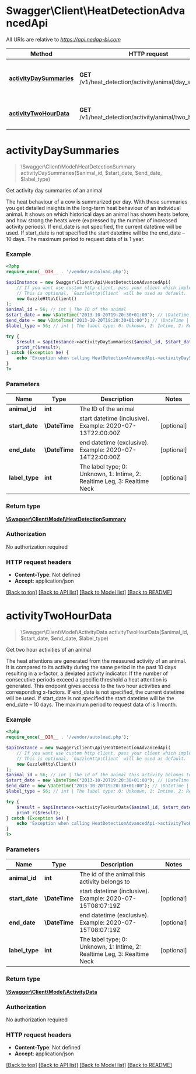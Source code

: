 # Swagger\Client\HeatDetectionAdvancedApi

All URIs are relative to *https://api.nedap-bi.com*

Method | HTTP request | Description
------------- | ------------- | -------------
[**activityDaySummaries**](HeatDetectionAdvancedApi.md#activityDaySummaries) | **GET** /v1/heat_detection/activity/animal/day_summaries | Get activity day summaries of an animal
[**activityTwoHourData**](HeatDetectionAdvancedApi.md#activityTwoHourData) | **GET** /v1/heat_detection/activity/animal/two_hour_data | Get two hour activities of an animal


# **activityDaySummaries**
> \Swagger\Client\Model\HeatDetectionSummary activityDaySummaries($animal_id, $start_date, $end_date, $label_type)

Get activity day summaries of an animal

The heat behaviour of a cow is summarized per day. With these summaries you get detailed insights in the long-term heat behaviour of an individual animal. It shows on which historical days an animal has shown heats before, and how strong the heats were (expressed by the number of increased activity periods).  If end_date is not specified, the current datetime will be used. If start_date is not specified the start datetime will be the end_date – 10 days. The maximum period to request data of is 1 year.

### Example
```php
<?php
require_once(__DIR__ . '/vendor/autoload.php');

$apiInstance = new Swagger\Client\Api\HeatDetectionAdvancedApi(
    // If you want use custom http client, pass your client which implements `GuzzleHttp\ClientInterface`.
    // This is optional, `GuzzleHttp\Client` will be used as default.
    new GuzzleHttp\Client()
);
$animal_id = 56; // int | The ID of the animal
$start_date = new \DateTime("2013-10-20T19:20:30+01:00"); // \DateTime | start datetime (inclusive). Example: 2020-07-13T22:00:00Z
$end_date = new \DateTime("2013-10-20T19:20:30+01:00"); // \DateTime | end datetime (exclusive). Example: 2020-07-14T22:00:00Z
$label_type = 56; // int | The label type; 0: Unknown, 1: Intime, 2: Realtime Leg, 3: Realtime Neck

try {
    $result = $apiInstance->activityDaySummaries($animal_id, $start_date, $end_date, $label_type);
    print_r($result);
} catch (Exception $e) {
    echo 'Exception when calling HeatDetectionAdvancedApi->activityDaySummaries: ', $e->getMessage(), PHP_EOL;
}
?>
```

### Parameters

Name | Type | Description  | Notes
------------- | ------------- | ------------- | -------------
 **animal_id** | **int**| The ID of the animal |
 **start_date** | **\DateTime**| start datetime (inclusive). Example: 2020-07-13T22:00:00Z | [optional]
 **end_date** | **\DateTime**| end datetime (exclusive). Example: 2020-07-14T22:00:00Z | [optional]
 **label_type** | **int**| The label type; 0: Unknown, 1: Intime, 2: Realtime Leg, 3: Realtime Neck | [optional]

### Return type

[**\Swagger\Client\Model\HeatDetectionSummary**](../Model/HeatDetectionSummary.md)

### Authorization

No authorization required

### HTTP request headers

 - **Content-Type**: Not defined
 - **Accept**: application/json

[[Back to top]](#) [[Back to API list]](../../README.md#documentation-for-api-endpoints) [[Back to Model list]](../../README.md#documentation-for-models) [[Back to README]](../../README.md)

# **activityTwoHourData**
> \Swagger\Client\Model\ActivityData activityTwoHourData($animal_id, $start_date, $end_date, $label_type)

Get two hour activities of an animal

The heat attentions are generated from the measured activity of an animal. It is compared to its activity during the same period in the past 10 days resulting in a x-factor, a deviated activity indicator. If the number of consecutive periods exceed a specific threshold a heat attention is generated. This endpoint gives access to the two hour activities and corresponding x-factors.  If end_date is not specified, the current datetime will be used. If start_date is not specified the start datetime will be the end_date – 10 days. The maximum period to request data of is 1 month.

### Example
```php
<?php
require_once(__DIR__ . '/vendor/autoload.php');

$apiInstance = new Swagger\Client\Api\HeatDetectionAdvancedApi(
    // If you want use custom http client, pass your client which implements `GuzzleHttp\ClientInterface`.
    // This is optional, `GuzzleHttp\Client` will be used as default.
    new GuzzleHttp\Client()
);
$animal_id = 56; // int | The id of the animal this activity belongs to
$start_date = new \DateTime("2013-10-20T19:20:30+01:00"); // \DateTime | start datetime (inclusive). Example: 2020-07-15T08:07:19Z
$end_date = new \DateTime("2013-10-20T19:20:30+01:00"); // \DateTime | end datetime (exclusive). Example: 2020-07-15T08:07:19Z
$label_type = 56; // int | The label type; 0: Unknown, 1: Intime, 2: Realtime Leg, 3: Realtime Neck

try {
    $result = $apiInstance->activityTwoHourData($animal_id, $start_date, $end_date, $label_type);
    print_r($result);
} catch (Exception $e) {
    echo 'Exception when calling HeatDetectionAdvancedApi->activityTwoHourData: ', $e->getMessage(), PHP_EOL;
}
?>
```

### Parameters

Name | Type | Description  | Notes
------------- | ------------- | ------------- | -------------
 **animal_id** | **int**| The id of the animal this activity belongs to |
 **start_date** | **\DateTime**| start datetime (inclusive). Example: 2020-07-15T08:07:19Z | [optional]
 **end_date** | **\DateTime**| end datetime (exclusive). Example: 2020-07-15T08:07:19Z | [optional]
 **label_type** | **int**| The label type; 0: Unknown, 1: Intime, 2: Realtime Leg, 3: Realtime Neck | [optional]

### Return type

[**\Swagger\Client\Model\ActivityData**](../Model/ActivityData.md)

### Authorization

No authorization required

### HTTP request headers

 - **Content-Type**: Not defined
 - **Accept**: application/json

[[Back to top]](#) [[Back to API list]](../../README.md#documentation-for-api-endpoints) [[Back to Model list]](../../README.md#documentation-for-models) [[Back to README]](../../README.md)

